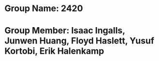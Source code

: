# Group Name: 2420
# Group Member: Isaac Ingalls, Junwen Huang, Floyd Haslett, Yusuf Kortobi, Erik Halenkamp
